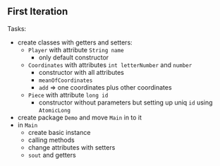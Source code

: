## First Iteration

Tasks:
- create classes with getters and setters:
  - `Player` with attribute `String name`
    - only default constructor
  - `Coordinates` with attributes `int letterNumber` and `number`
    - constructor with all attributes
    - `meanOfCoordinates`
    - `add` => one coordinates plus other coordinates
  - `Piece` with attribute `long id`
    - constructor without parameters but setting up uniq `id` using `AtomicLong`
- create package `Demo` and move `Main` in to it
- in `Main`
  - create basic instance
  - calling methods
  - change attributes with setters
  - `sout` and getters
